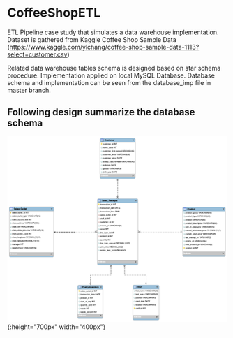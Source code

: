 # CoffeeShopETL

ETL Pipeline case study that simulates a data warehouse implementation. Dataset is gathered from Kaggle Coffee Shop Sample Data (https://www.kaggle.com/ylchang/coffee-shop-sample-data-1113?select=customer.csv)


Related data warehouse tables schema is designed based on star schema procedure. Implementation applied on local MySQL Database.
Database schema and implementation can be seen from the database_imp file in master branch.

## Following design summarize the database schema
![StarSchema](https://github.com/ulaseraslan/CoffeeShopETL/blob/master/database_imp/CoffeShopStarSchema.png?raw=true){:height="700px" width="400px"}


